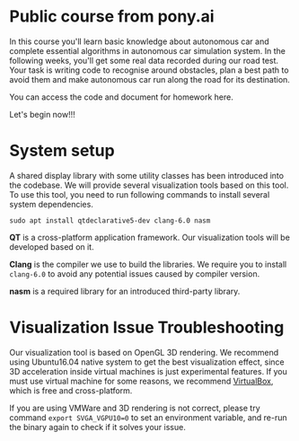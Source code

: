 # Public course from pony.ai
In this course you'll learn basic knowledge about autonomous car and complete essential algorithms
in autonomous car simulation system. In the following weeks, you'll get some real data recorded during
our road test. Your task is writing code to recognise around obstacles, plan a best path to
avoid them and make autonomous car run along the road for its destination.

You can access the code and document for homework here.

Let's begin now!!!

# System setup

A shared display library with some utility classes has been introduced into the codebase. We will provide several visualization tools based on this tool. To use this tool, you need to run following commands to install several system dependencies. 

```
sudo apt install qtdeclarative5-dev clang-6.0 nasm
```

**QT** is a cross-platform application framework. Our visualization tools will be developed based on it. 

**Clang** is the compiler we use to build the libraries. We require you to install `clang-6.0` to avoid any potential issues caused by compiler version. 

**nasm** is a required library for an introduced third-party library. 


# Visualization Issue Troubleshooting

Our visualization tool is based on OpenGL 3D rendering. We recommend using Ubuntu16.04 native system to get the best visualization effect, since 3D acceleration inside virtual machines is just experimental features. If you must use virtual machine for some reasons, we recommend [VirtualBox](https://www.virtualbox.org/wiki/Downloads), which is free and cross-platform.  

If you are using VMWare and 3D rendering is not correct, please try command `export SVGA_VGPU10=0` to set an environment variable, and re-run the binary again to check if it solves your issue. 


